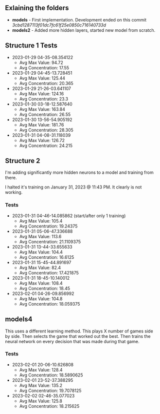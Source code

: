 ## Exlaining the folders
- **models** - First implementation. Development ended on this commit *3cbd1287113f01dc7fc61f25e0850c716140733d*
- **models2** - Added more hidden layers, started new model from scratch.

## Structure 1 Tests
- 2023-01-29 04-35-08.354122
    - Avg Max Value: 94.72  
    - Avg Concentration: 17.55
- 2023-01-29 04-45-13.728451
    - Avg Max Value: 125.44  
    - Avg Concentration: 20.365
- 2023-01-29 21-26-03.641107
    - Avg Max Value: 124.16  
    - Avg Concentration: 23.3
- 2023-01-30 03-18-12.587640
    - Avg Max Value: 163.84  
    - Avg Concentration: 26.55
- 2023-01-30 13-56-54.905192
    - Avg Max Value: 181.76
    - Avg Concentration: 28.305
- 2023-01-31 04-08-31.118039
    - Avg Max Value: 126.72
    - Avg Concentration: 24.215

## Structure 2
I'm adding significantly more hidden neurons to a model and training from there. 

I halted it's training on January 31, 2023 @ 11:43 PM. It clearly is not working.

### Tests
- 2023-01-31 04-46-14.085862 (start/after only 1 training)
    - Avg Max Value: 105.4
    - Avg Concentration: 19.24375
- 2023-01-31 05-06-47.336688
    - Avg Max Value: 113.6
    - Avg Concentration: 21.1109375
- 2023-01-31 13-44-33.655633
    - Avg Max Value: 104.4
    - Avg Concentration: 16.6125
- 2023-01-31 15-45-44.891697
    - Avg Max Value: 82.4
    - Avg Concentration: 17.421875
- 2023-01-31 18-45-10.140012
    - Avg Max Value: 108.4
    - Avg Concentration: 18.45
- 2023-02-01 04-26-09.856992
    - Avg Max Value: 104.8
    - Avg Concentration: 18.059375

## models4
This uses a different learning method. This plays X number of games side by side. Then selects the game that worked out the best. Then trains the neural network on every decision that was made during that game.

### Tests
- 2023-02-01 20-06-10.626808
    - Avg Max Value: 128.4
    - Avg Concentration: 18.5890625
- 2023-02-01 23-52-37.388295
    - Avg Max Value: 135.2
    - Avg Concentration: 19.7078125
- 2023-02-02 02-46-35.077023
    - Avg Max Value: 125.8
    - Avg Concentration: 18.215625
